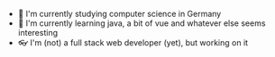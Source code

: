 - 🍺 I'm currently studying computer science in Germany
- 🌱 I'm currently learning java, a bit of vue and whatever else seems interesting
- 👓 I'm (not) a full stack web developer (yet), but working on it


<!--
**ElectroPulse/ElectroPulse** is a ✨ _special_ ✨ repository because its `README.md` (this file) appears on your GitHub profile.

Here are some ideas to get you started:

- 🔭 I’m currently working on ...
- 🌱 I’m currently learning ...
- 👯 I’m looking to collaborate on ...
- 🤔 I’m looking for help with ...
- 💬 Ask me about ...
- 📫 How to reach me: ...
- 😄 Pronouns: ...
- ⚡ Fun fact: ...
-->
